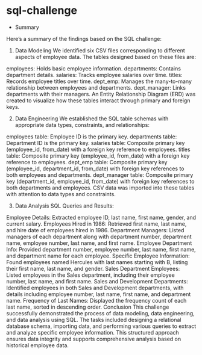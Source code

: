 # sql-challenge
- Summary 

Here’s a summary of the findings based on the SQL challenge:

1. Data Modeling
We identified six CSV files corresponding to different aspects of employee data. The tables designed based on these files are:

employees: Holds basic employee information.
departments: Contains department details.
salaries: Tracks employee salaries over time.
titles: Records employee titles over time.
dept_emp: Manages the many-to-many relationship between employees and departments.
dept_manager: Links departments with their managers.
An Entity Relationship Diagram (ERD) was created to visualize how these tables interact through primary and foreign keys.

2. Data Engineering
We established the SQL table schemas with appropriate data types, constraints, and relationships:

employees table: Employee ID is the primary key.
departments table: Department ID is the primary key.
salaries table: Composite primary key (employee_id, from_date) with a foreign key reference to employees.
titles table: Composite primary key (employee_id, from_date) with a foreign key reference to employees.
dept_emp table: Composite primary key (employee_id, department_id, from_date) with foreign key references to both employees and departments.
dept_manager table: Composite primary key (department_id, employee_id, from_date) with foreign key references to both departments and employees.
CSV data was imported into these tables with attention to data types and constraints.

3. Data Analysis
SQL Queries and Results:

Employee Details: Extracted employee ID, last name, first name, gender, and current salary.
Employees Hired in 1986: Retrieved first name, last name, and hire date of employees hired in 1986.
Department Managers: Listed managers of each department along with department number, department name, employee number, last name, and first name.
Employee Department Info: Provided department number, employee number, last name, first name, and department name for each employee.
Specific Employee Information: Found employees named Hercules with last names starting with B, listing their first name, last name, and gender.
Sales Department Employees: Listed employees in the Sales department, including their employee number, last name, and first name.
Sales and Development Departments: Identified employees in both Sales and Development departments, with details including employee number, last name, first name, and department name.
Frequency of Last Names: Displayed the frequency count of each last name, sorted in descending order.
Conclusion
This challenge successfully demonstrated the process of data modeling, data engineering, and data analysis using SQL. The tasks included designing a relational database schema, importing data, and performing various queries to extract and analyze specific employee information. This structured approach ensures data integrity and supports comprehensive analysis based on historical employee data.
